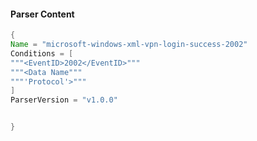 #### Parser Content
```Java
{
Name = "microsoft-windows-xml-vpn-login-success-2002"
Conditions = [
"""<EventID>2002</EventID>"""
"""<Data Name"""
"""'Protocol'>"""
]
ParserVersion = "v1.0.0"


}
```